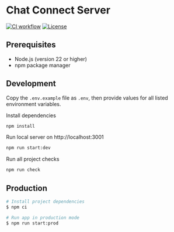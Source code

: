 # Chat Connect Server

[![CI workflow](https://github.com/denissokolov/chat-connect-server/actions/workflows/ci.yml/badge.svg?branch=main)](https://github.com/denissokolov/chat-connect-server/actions/workflows/ci.yml)
[![License](https://img.shields.io/github/license/denissokolov/chat-connect-server.svg)](https://github.com/denissokolov/chat-connect-server/blob/main/LICENSE)

## Prerequisites

- Node.js (version 22 or higher)
- npm package manager

## Development

Copy the `.env.example` file as `.env`, then provide values for all listed environment variables.

Install dependencies

```bash
npm install
```

Run local server on http://localhost:3001

```bash
npm run start:dev
```

Run all project checks

```bash
npm run check
```

## Production

```bash
# Install project dependencies
$ npm ci

# Run app in production mode
$ npm run start:prod
```

